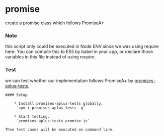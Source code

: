 # promise
create a promise class which follows PromiseA+

### Note
this script only could be executed in Node ENV since we was using require here. You can compile this to ES5 by babel in your app, or declare those variables in this file instead of using require.

### Test
we can test whether our implementation follows PromiseA+ by  [promises-aplus-tests](https://www.npmjs.com/package/promises-aplus-tests).

    #### Setup

        * Install promises-aplus-tests globally.
         `npm i promises-aplus-tests -g`

        * Start testing.
         `promises-aplus-tests promise.js`

    Then test cases will be executed on command line.
